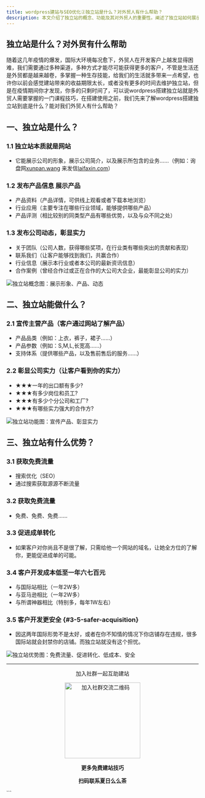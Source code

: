 ```yaml
---
title: wordpress建站与SEO优化②独立站是什么？对外贸人有什么帮助？
description: 本文介绍了独立站的概念、功能及其对外贸人的重要性。阐述了独立站如何展示公司形象、产品信息和实力，并强调了其在获取免费流量、促进转化、降低成本和规避平台风险方面的优势。
---
```


## 独立站是什么？对外贸有什么帮助

随着这几年疫情的爆发，国际大环境每况愈下，外贸人在开发客户上越发显得困难，我们需要通过多种渠道，多种方式才能尽可能获得更多的客户，不管是生活还是外贸都是越来越卷，多掌握一种生存技能，给我们的生活就多带来一点希望，也许你以前会感觉建站带来的收益期限太长，或者没有更多的时间去维护独立站，但是在疫情期间你才发现，你多的只剩时间了，可以说wordpress搭建独立站就是外贸人需要掌握的一门课程技巧，在搭建使用之前，我们先来了解wordpress搭建独立站到底是什么？能对我们外贸人有什么帮助？

## 一、独立站是什么？

### 1.1 独立站本质就是网站

- 它能展示公司的形象，展示公司简介，以及展示所包含的业务……（例如：询盘网[xunpan.wang](https://www.dulizhanseo.com) 来发信[laifaxin.com](https://www.laifaxin.com)）

### 1.2 发布产品信息 展示产品

- 产品资料（产品详情，可供线上观看或者下载本地浏览）
- 行业应用（主要专注在哪些行业领域，能够提供哪些产品）
- 产品评测（相比较别的同类型产品有哪些优势，以及与众不同之处）

### 1.3 发布公司动态，彰显实力

- 关于团队（公司人数，获得哪些奖项，在行业类有哪些突出的贡献和表现）
- 联系我们（让客户能够找到我们，共赢合作）
- 行业信息（展示本行业或者本公司的最新资讯信息）
- 合作案例（曾经合作过或正在合作的大公司大企业，最能彰显公司的实力）

![独立站概念图：展示形象、产品、动态](https://cos.files.maozhishi.com/public/attachments/lfx/1670911777416.png)

## 二、独立站能做什么？

### 2.1 宣传主营产品（客户通过网站了解产品）

- 产品品类（例如：上衣，裤子，裙子……）
- 产品参数（例如：S,M,L,长宽高……）
- 支持体系（提供哪些产品，以及售前售后的服务……）

### 2.2 彰显公司实力（让客户看到你的实力）

- ★★★一年的出口额有多少?
- ★★★有多少岗位和员工?
- ★★★有多少个分公司和工厂?
- ★★★有哪些实力强大的合作方?

![独立站功能图：宣传产品、彰显实力](https://cos.files.maozhishi.com/public/attachments/lfx/1670911777417.png)

## 三、独立站有什么优势？

### 3.1 获取免费流量

- 搜索优化（SEO）
- 通过搜索获取源源不断流量

### 3.2 获取免费流量

- 免费、免费、免费……

### 3.3 促进成单转化

- 如果客户对你尚且不是很了解，只需给他一个网站的域名，让她全方位的了解你，更能促进成单的可能。

### 3.4 客户开发成本低至一年六七百元

- 与国际站相比（一年2W多）
- 与亚马逊相比（一年2W多）
- 与所谓神器相比（特别多，每年1W左右）

### 3.5 客户开发更安全 {#3-5-safer-acquisition}

- 因这两年国际形势不是太好，或者在你不知情的情况下你店铺存在违规，很多国际站就会封禁你的店铺。而独立站就没有这个担忧。

![独立站优势图：免费流量、促进转化、低成本、安全](https://cos.files.maozhishi.com/public/attachments/lfx/1670911777429.png)

---

<p style="text-align: center;">加入社群一起互助建站</p>
<p style="text-align: center;"><img src="https://cos.files.maozhishi.com/public/attachments/lfx/1670911777432.png" width="198" alt="加入社群交流二维码" /></p>
<p style="text-align: center;"><strong>更多免费建站技巧</strong></p>
<p style="text-align: center;"><strong>扫码联系夏日么么茶</strong></p>
```
